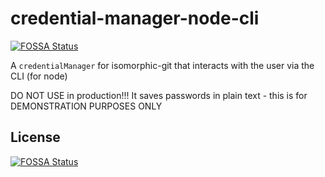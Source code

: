 # credential-manager-node-cli
[![FOSSA Status](https://app.fossa.io/api/projects/git%2Bgithub.com%2Fisomorphic-git%2Fcredential-manager-node-cli.svg?type=shield)](https://app.fossa.io/projects/git%2Bgithub.com%2Fisomorphic-git%2Fcredential-manager-node-cli?ref=badge_shield)

A `credentialManager` for isomorphic-git that interacts with the user via the CLI (for node)

DO NOT USE in production!!! It saves passwords in plain text - this is for DEMONSTRATION PURPOSES ONLY


## License
[![FOSSA Status](https://app.fossa.io/api/projects/git%2Bgithub.com%2Fisomorphic-git%2Fcredential-manager-node-cli.svg?type=large)](https://app.fossa.io/projects/git%2Bgithub.com%2Fisomorphic-git%2Fcredential-manager-node-cli?ref=badge_large)